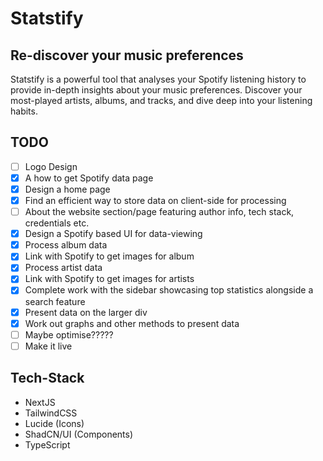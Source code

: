 # Statstify
## Re-discover your music preferences
Statstify is a powerful tool that analyses your Spotify listening history to provide in-depth insights about your music preferences. Discover your most-played artists, albums, and tracks, and dive deep into your listening habits.

## TODO
- [ ] Logo Design
- [x] A how to get Spotify data page
- [x] Design a home page
- [x] Find an efficient way to store data on client-side for processing
- [ ] About the website section/page featuring author info, tech stack, credentials etc.
- [x] Design a Spotify based UI for data-viewing
- [x] Process album data
- [x] Link with Spotify to get images for album
- [x] Process artist data
- [x] Link with Spotify to get images for artists
- [x] Complete work with the sidebar showcasing top statistics alongside a search feature
- [x] Present data on the larger div
- [x] Work out graphs and other methods to present data
- [ ] Maybe optimise?????
- [ ] Make it live

## Tech-Stack
- NextJS
- TailwindCSS
- Lucide (Icons)
- ShadCN/UI (Components)
- TypeScript
